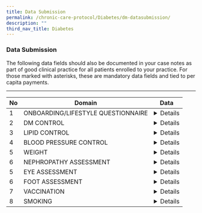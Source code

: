 ```yaml
---
title: Data Submission
permalink: /chronic-care-protocol/Diabetes/dm-datasubmission/
description: ""
third_nav_title: Diabetes
---
```

<h3>Data Submission</h3>
The following data fields should also be documented in your case notes as part of good clinical practice for all patients enrolled to your practice.
For those marked with asterisks, these are mandatory data fields and tied to per capita payments. 
<hr>

<table>
<thead>
  <tr>
    <th>No</th>
    <th>Domain</th>
    <th>Data</th>
  </tr>
</thead>
<tbody>
  <tr>
    <td>1</td>
    <td>ONBOARDING/LIFESTYLE QUESTIONNAIRE</td>
    <td><details>1. Smoking Status*  (Never Smoker, Ex Smoker, Current)<br><br>2. Year started smoking* (Date)( (if smoker)<br><br>3. No. of sticks smoked/day* (Numeric) (if smoker)</details></td>
  </tr>
  <tr>
    <td>2</td>
    <td>DM CONTROL</td>
    <td><details>1. HbA1c (%)*or Fasting Plasma Glucose (FPG) (mmol/L or (mg/ dL)<br>2. Oral Glucose Tolerance Test (OGTT) (mmol/L or mg/dL)<br>3. Diagnosis Year </details></td>
  </tr>
  <tr>
    <td>3</td>
    <td>LIPID CONTROL</td>
    <td><details>1. LDL-C (mg/dL)* or LDL-C (mmol/L)*</details></td>
  </tr>
  <tr>
    <td>4</td>
    <td>BLOOD PRESSURE CONTROL</td>
    <td><details>1. Systolic BP (mmHg)*<br>2. Diastolic BP (mmHg)*</details></td>
  </tr>
  <tr>
    <td>5</td>
    <td>WEIGHT</td>
    <td><details>1. BMI (kg/m2), calculated from height*, weight*<br>2. Date of screening</details></td>
  </tr>
  <tr>
    <td>6</td>
    <td>NEPHROPATHY ASSESSMENT</td>
    <td><details>1. Serum creatinine* (μmol/L) or eGFR (ml/min/1.73m2)* <br>2. Urine ACR (mg/mmol)*  or Urine PCR (mg/mmol)*</details></td>
  </tr>
  <tr>
    <td>5</td>
    <td>EYE ASSESSMENT</td>
    <td><details>1. Conducted *(Yes/No)<br><br>2. Date of visit<br><br>3. Image quality sufficient for reporting (Yes/ No)<br><br>4. Results*	<br>    i. No diabetic retinopathy/maculopathy<br><br>   ii. Diabetic retinopathy present (Left/Right/Both)<br>      a. Non-Proliferative retinopathy<br>          - mild (Left/Right/Both)<br>          - moderate (Left/Right/Both)<br>          - severe (Left/Right/Both)&lt;<br><br>      b. Proliferative diabetic retinopathy (Left/Right/Both)<br><br>   iii. Diabetic maculopathy present (Left/Right/Both) &lt;br&gt;<br><br>5. Follow up actions:<br><br>    i. Annual rescreen or <br><br>   ii. Refer to ophthalmologist with or without urgency or<br><br>  iii. Repeat in 6 months or<br><br>  iv. Others<br><br>6. Other findings (optional)<br><br>7. Detailed report &amp; image (optional)<br></td>
  </tr>
  <tr>
    <td>6</td>
    <td>FOOT ASSESSMENT</td>
    <td><details>1. Conducted*(Yes/No)<br>2. Date of visit<br>3. Outcome* (refer to ACG 2019 DFS guideline) for both left and right foot <br><br>     i. Low risk diabetic foot ulcers<br><br>    ii. Moderate risk for diabetic foot ulcers	<br>   iii. High Risk for diabetic foot ulcers<br><br>4. DFS performed by (Nurse, Technician, Podiatrist etc) <br>5. Services provider (PCN, CHC, SATA, in house etc) <br>6. Patient Education done (Yes/No)</details></td>
  </tr>
  <tr>
    <td>7</td>
    <td>VACCINATION</td>
    <td><details>1. Influenza Vaccination* (Yes/No), Date of Vaccination<br>2. Pneumococcal Vaccination* (Yes/No), Date of Vaccination</details></td>
  </tr>
  <tr>
    <td>8</td>
    <td>SMOKING</td>
    <td><details>1. Smoking Status*  (Never Smoker, Ex Smoker, Current)<br>	<br>2. Year started smoking* (Date)( (if smoker)<br>	<br>3. No. of sticks smoked/day*(Numeric) (if smoker)<br><br>4. State of change:<br>&nbsp;&nbsp;&nbsp;(i)&nbsp;&nbsp;Pre-contemplation, <br>&nbsp;&nbsp;&nbsp;(ii) Contemplation,<br>&nbsp;&nbsp;&nbsp;(iii) Preparation	<br>&nbsp;&nbsp;&nbsp;(iv) Action, OR<br>&nbsp;&nbsp;&nbsp;(v) Maintenance.</details></td>
  </tr>

</tbody>
	
</table>